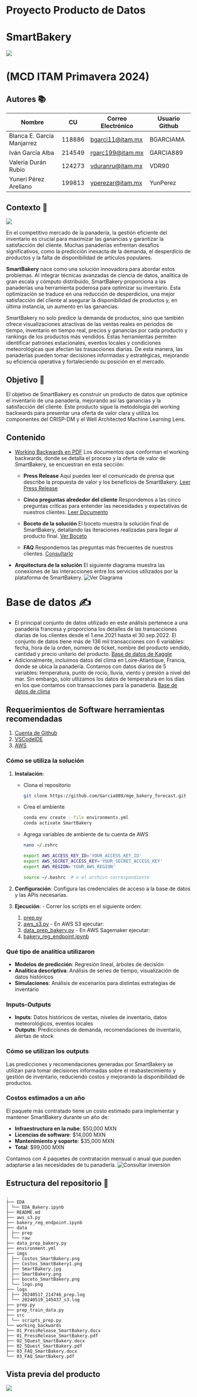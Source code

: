 # Proyecto Producto de Datos
# SmartBakery

![](https://github.com/YunPerez/MGE_Bakery_Forecast/blob/main/imgs/SmartBakery.jpg)
         
# (MCD ITAM Primavera 2024)

## Autores 📚

| Nombre                     |  CU    | Correo Electrónico | Usuario Github |
|----------------------------|--------|--------------------|----------------|
| Blanca E. García Manjarrez | 118886 | bgarci11@itam.mx   |    BGARCIAMA   |
| Iván García Alba           | 214549 | rgarc199@itam.mx   |    GARCIA889   |
| Valeria Durán Rubio        | 124273 | vduranru@itam.mx   |    VDR90       |
| Yuneri Pérez Arellano      | 199813 | yperezar@itam.mx   |    YunPerez    |



## Contexto  🧠
![](https://github.com/YunPerez/MGE_Bakery_Forecast/blob/main/imgs/logo.png)
 
En el competitivo mercado de la panadería, la gestión eficiente del inventario es crucial para maximizar las ganancias y garantizar la satisfacción del cliente. Muchas panaderías enfrentan desafíos significativos, como la predicción inexacta de la demanda, el desperdicio de productos y la falta de disponibilidad de artículos populares.
 
**SmartBakery** nace como una solución innovadora para abordar estos problemas. Al integrar técnicas avanzadas de ciencia de datos, analítica de gran escala y cómputo distribuido, SmartBakery proporciona a las panaderías una herramienta poderosa para optimizar su inventario. Esta optimización se traduce en una reducción de desperdicios, una mejor satisfacción del cliente al asegurar la disponibilidad de productos y, en última instancia, un aumento en las ganancias.
 
SmartBakery no solo predice la demanda de productos, sino que también ofrece visualizaciones atractivas de las ventas reales en periodos de tiempo, inventario en tiempo real, precios y ganancias por cada producto y rankings de los productos más vendidos. Estas herramientas permiten identificar patrones estacionales, eventos locales y condiciones meteorológicas que afectan las trasacciones diarias. De esta manera, las panaderías pueden tomar decisiones informadas y estratégicas, mejorando su eficiencia operativa y fortaleciendo su posición en el mercado.

## Objetivo 🎯
El objetivo de SmartBakery es construir un producto de datos que optimice el inventario de una panadería, mejorando así las ganancias y la satisfacción del cliente. Este producto sigue la metodología del working backwards para presentar una oferta de valor clara y utiliza los componentes del CRISP-DM y el Well Architected Machine Learning Lens.

## Contenido

* [Working Backwards en PDF](working_backwards)
Los documentos que conforman el working backwards, donde se detalla el proceso y la oferta de valor de SmartBakery, se encuestran en esta sección:

  - **Press Release**
    Aquí puedes leer el comunicado de prensa que describe la propuesta de valor y los beneficios de SmartBakery.
    [Leer Press Release](working_backwards/01_PressRelease_SmartBakery.pdf)

  - **Cinco preguntas alrededor del cliente**
    Respondemos a las cinco preguntas críticas para entender las necesidades y expectativas de nuestros clientes.
    [Leer Documento](working_backwards/02_5Quest_SmartBakery.pdf)

  - **Boceto de la solución**
    El boceto muestra la solución final de SmartBakery, detallando las iteraciones realizadas para llegar al producto final.
    [Ver Boceto](https://github.com/Garcia889/mge_bakery_forecast/blob/main/imgs/boceto_SmartBakery.png)

  - **FAQ**
    Respondemos las preguntas más frecuentes de nuestros clientes.
    [Consultarlo](working_backwards/03_FAQ_SmartBakery.pdf)

* **Arquitectura de la solución**
    El siguiente diagrama muestra las conexiones de las interacciones entre los servicios utilizados por la plataforma de SmartBakery.
    ![Ver Diagrama](https://github.com/Garcia889/mge_bakery_forecast/blob/main/imgs/SmartBakery.png)

# Base de datos  ✍
* El principal conjunto de datos utilizado en este análisis pertenece a una panadería francesa y proporciona los detalles de las transacciones diarias de los clientes desde el 1.ene.2021 hasta el 30.sep.2022. El conjunto de datos tiene más de 136 mil transacciones con 6 variables: fecha, hora de la orden, número de ticket, nombre del producto vendido, cantidad y precio unitario del producto. [Base de datos de Kaggle](https://www.kaggle.com/datasets/matthieugimbert/french-bakery-daily-sales?resource=download) 
* Adicionalmente, incluimos datos del clima en Loire-Atlantique, Francia, donde se ubica la panadería. Contamos con datos diarios de 5 variables: temperatura, punto de rocío, lluvia, viento y presión a nivel del mar. Sin embargo, solo utlizamos los datos de temperatura en los días en los que contamos con transacciones para la panadería. [Base de datos de clima](https://www.wunderground.com/history/monthly/fr/bouguenais/LFRS/date/2022-12)

## Requerimientos de Software herramientas recomendadas

1. [Cuenta de Github](https://github.com)
2. [VSCodeIDE](https://code.visualstudio.com)
3. [AWS](https://aws.amazon.com)

### Cómo se utiliza la solución
1. **Instalación**:
   - Clona el repositorio
     ```bash
     git clone https://github.com/Garcia889/mge_bakery_forecast.git
     ```
   - Crea el ambiente
     ```bash
     conda env create --file environments.yml
     conda activate SmartBakery
     ```
   - Agrega variables de ambiente de tu cuenta de AWS
     ```bash
     nano ~/.zshrc
     ```

     ```bash
     export AWS_ACCESS_KEY_ID='YOUR_ACCESS_KEY_ID'
     export AWS_SECRET_ACCESS_KEY='YOUR_SECRET_ACCESS_KEY'
     export AWS_REGION='YOUR_AWS_REGION'
     ```
         
     ```bash
     source ~/.bashrc  # o el archivo correspondiente
     ```

  2. **Configuración**: Configura las credenciales de acceso a la base de datos y las APIs necesarias.
  3. **Ejecución**:
    - Correr los scripts en el siguiente orden:
      1. [prep.py](prep.py) 
      2. [aws_s3.py](aws_s3.py)
    - En AWS S3 ejecutar:
      3. [data_prep_bakery.py](data_prep_bakery.py)
    - En AWS Sagemaker ejecutar:
      4. [bakery_reg_endpoint.ipynb](bakery_reg_endpoint.ipynb)


### Qué tipo de analítica utilizaron
- **Modelos de predicción**: Regresión lineal, árboles de decisión
- **Analítica descriptiva**: Análisis de series de tiempo, visualización de datos históricos
- **Simulaciones**: Análisis de escenarios para distintas estrategias de inventario
 
### Inputs-Outputs
- **Inputs**: Datos históricos de ventas, niveles de inventario, datos meteorológicos, eventos locales
- **Outputs**: Predicciones de demanda, recomendaciones de inventario, alertas de stock
 
### Cómo se utilizan los outputs
Las predicciones y recomendaciones generadas por SmartBakery se utilizan para tomar decisiones informadas sobre el reabastecimiento y gestión de inventario, reduciendo costos y mejorando la disponibilidad de productos.
 
### Costos estimados a un año
El paquete más contratado tiene un costo estimado para implementar y mantener SmartBakery durante un año de:
- **Infraestructura en la nube**: $50,000 MXN
- **Licencias de software**: $14,000 MXN
- **Mantenimiento y soporte**: $35,000 MXN
- **Total**: $99,000 MXN

Contamos con 4 paquetes de contratación mensual o anual que pueden adaptarse a las necesidades de tu panadería. ![Consultar inversión](https://github.com/Garcia889/mge_bakery_forecast/blob/main/imgs/Costos_SmartBakery1.png) 
 
## Estructura del repositorio  📂
```
.
├── EDA
│ └── EDA_Bakery.ipynb
├── README.md
├── aws_s3.py
├── bakery_reg_endpoint.ipynb
├── data
│ ├── prep
│ └── raw
├── data_prep_bakery.py
├── environment.yml
├── imgs
│ ├── Costos_SmartBakery.png
│ ├── Costos_SmartBakery1.png
│ ├── SmartBakery.jpg
│ ├── SmartBakery.png
│ ├── boceto_SmartBakery.png
│ └── logo.png
├── logs
│ ├── 20240517_214746_prep.log
│ └── 20240519_145437_s3.log
├── prep.py
├── prep_train_data.py
├── src
│ └── scripts_prep.py
└── working_backwards
├── 01_PressRelease_SmartBakery.docx
├── 01_PressRelease_SmartBakery.pdf
├── 02_5Quest_SmartBakery.docx
├── 02_5Quest_SmartBakery.pdf
├── 03_FAQ_SmartBakery.docx
└── 03_FAQ_SmartBakery.pdf
```
## Vista previa del producto
![](https://github.com/Garcia889/mge_bakery_forecast/blob/main/imgs/Vista_Previa_SB.png)
